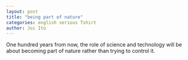 ```yaml
---
layout: post
title: "being part of nature"
categories: english serious Tshirt
author: Joi Ito
---
```

One hundred years from now, the role of science and technology will be about becoming part of nature rather than trying to control it.
